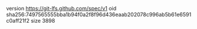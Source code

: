 version https://git-lfs.github.com/spec/v1
oid sha256:7497565555bba1b94f0a2f8f96d436eaab202078c996ab5b61e6591c0aff21f2
size 3898
